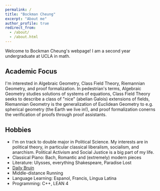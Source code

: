 ```yaml
---
permalink: /
title: "Bockman Cheung"
excerpt: "About me"
author_profile: true
redirect_from: 
  - /about/
  - /about.html
---
```



Welcome to Bockman Cheung's webpage! I am a second year undergraduate at UCLA in math. 

Academic Focus
------
I'm interested in Algebraic Geometry, Class Field Theory, Riemannian Geometry, and proof formalization. In pedestrian's terms, Algebraic Geometry studies solutions of systems of equations, Class Field Theory seeks to describe a class of "nice" (abelian Galois) extensions of fields, Riemannian Geometry is the generalization of Euclidean Geometry to e.g. spherical geometry (the Earth we live in!), and proof formalization conerns the verification of proofs through proof assistants.

Hobbies
------
* I'm on track to double major in Political Science. My interests are in political theory, in particular classical liberalism, socialism, and anarchism. Political Activism and Social Justice is a big part of my life.
* Classical Piano: Bach, Romantic and (extremely) modern pieces
* Literature: Ulysses, everything Shakespeare, Paradise Lost
* <a href="https://dailybruin.com/author/bockman-cheung"> Daily Bruin </a> 
* Middle-distance Running 
* Language Learning: Espanol, Francis, Lingua Latina
* Programming: C++, LEAN 4
